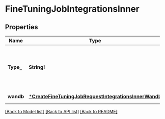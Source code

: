 # FineTuningJobIntegrationsInner

## Properties
Name | Type | Description | Notes
------------ | ------------- | ------------- | -------------
**Type_** | **String!** | The type of the integration being enabled for the fine-tuning job | [default to null]
**wandb** | [***CreateFineTuningJobRequestIntegrationsInnerWandb**](CreateFineTuningJobRequest_integrations_inner_wandb.md) |  | [default to null]

[[Back to Model list]](../README.md#documentation-for-models) [[Back to API list]](../README.md#documentation-for-api-endpoints) [[Back to README]](../README.md)


